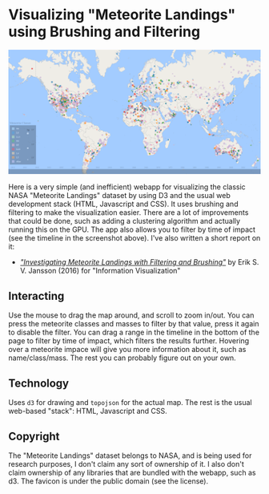 Visualizing "Meteorite Landings" using Brushing and Filtering
===========================================================

<p align="center">
    <img src="/assets/example.png" alt="Meteorite Landings"/>
</p>

Here is a very simple (and inefficient) webapp for visualizing the classic NASA "Meteorite Landings" dataset by using D3 and the usual web development stack (HTML, Javascript and CSS). It uses brushing and filtering to make the visualization easier. There are a lot of improvements that could be done, such as adding a clustering algorithm and actually running this on the GPU. The app also allows you to filter by time of impact (see the timeline in the screenshot above). I've also written a short report on it:

* [*"Investigating Meteorite Landings with Filtering and Brushing"*](https://eriksvjansson.net/papers/imlbfg.pdf) by Erik S. V. Jansson (2016) for "Information Visualization"

Interacting
-----------

Use the mouse to drag the map around, and scroll to zoom in/out. You can press the meteorite classes and masses to filter by that value, press it again to disable the filter. You can drag a range in the timeline in the bottom of the page to filter by time of impact, which filters the results further. Hovering over a meteorite impace will give you more information about it, such as name/class/mass. The rest you can probably figure out on your own. 

Technology
----------

Uses `d3` for drawing and `topojson` for the actual map. The rest is the usual web-based "stack": HTML, Javascript and CSS.

Copyright
---------

The "Meteorite Landings" dataset belongs to NASA, and is being used for research purposes, I don't claim any sort of ownership of it. I also don't claim ownership of any libraries that are bundled with the webapp, such as d3. The favicon is under the public domain (see the license).
